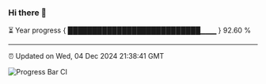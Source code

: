 ### Hi there 👋

⏳ Year progress { ███████████████████████████▁▁▁ } 92.60 %

---

⏰ Updated on Wed, 04 Dec 2024 21:38:41 GMT

![Progress Bar CI](https://github.com/IshwaranRudhara/GIT-ACTION/workflows/Progress%20Bar%20CI/badge.svg)
